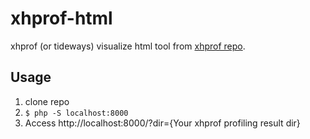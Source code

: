 # xhprof-html

xhprof (or tideways) visualize html tool from [xhprof repo](https://github.com/phacility/xhprof).


## Usage

1. clone repo
2. ```$ php -S localhost:8000```
3. Access http://localhost:8000/?dir={Your xhprof profiling result dir}

